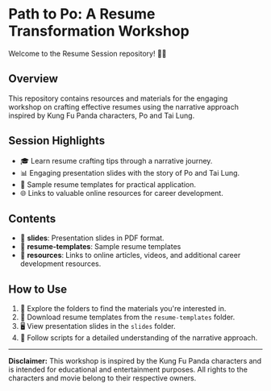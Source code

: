 # Path to Po: A Resume Transformation Workshop

Welcome to the Resume Session repository! 🐼🥋

## Overview

This repository contains resources and materials for the engaging workshop on crafting effective resumes using the narrative approach inspired by Kung Fu Panda characters, Po and Tai Lung.

## Session Highlights

- 🎓 Learn resume crafting tips through a narrative journey.
- 📊 Engaging presentation slides with the story of Po and Tai Lung.
- 📄 Sample resume templates for practical application.
- 🌐 Links to valuable online resources for career development.

## Contents

- 📁 **slides**: Presentation slides in PDF format.
- 📁 **resume-templates**: Sample resume templates
- 📁 **resources**: Links to online articles, videos, and additional career development resources.

## How to Use

1. 👀 Explore the folders to find the materials you're interested in.
2. 📄 Download resume templates from the `resume-templates` folder.
3. 🖥️ View presentation slides in the `slides` folder.
4. 📝 Follow scripts for a detailed understanding of the narrative approach.

---

**Disclaimer:** This workshop is inspired by the Kung Fu Panda characters and is intended for educational and entertainment purposes. All rights to the characters and movie belong to their respective owners.
